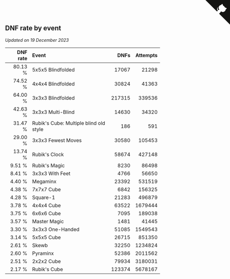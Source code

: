 ## DNF rate by event

*Updated on 19 December 2023*

| DNF rate | Event | DNFs | Attempts |
| ---: | :--- | ---: | ---: |
| 80.13 % | 5x5x5 Blindfolded | 17067 | 21298 |
| 74.52 % | 4x4x4 Blindfolded | 30824 | 41363 |
| 64.00 % | 3x3x3 Blindfolded | 217315 | 339536 |
| 42.63 % | 3x3x3 Multi-Blind | 14630 | 34320 |
| 31.47 % | Rubik's Cube: Multiple blind old style | 186 | 591 |
| 29.00 % | 3x3x3 Fewest Moves | 30580 | 105453 |
| 13.74 % | Rubik's Clock | 58674 | 427148 |
| 9.51 % | Rubik's Magic | 8230 | 86498 |
| 8.41 % | 3x3x3 With Feet | 4766 | 56650 |
| 4.40 % | Megaminx | 23392 | 531519 |
| 4.38 % | 7x7x7 Cube | 6842 | 156325 |
| 4.28 % | Square-1 | 21283 | 496879 |
| 3.78 % | 4x4x4 Cube | 63522 | 1679444 |
| 3.75 % | 6x6x6 Cube | 7095 | 189038 |
| 3.57 % | Master Magic | 1481 | 41445 |
| 3.30 % | 3x3x3 One-Handed | 51085 | 1549543 |
| 3.14 % | 5x5x5 Cube | 26715 | 851350 |
| 2.61 % | Skewb | 32250 | 1234824 |
| 2.60 % | Pyraminx | 52386 | 2011562 |
| 2.51 % | 2x2x2 Cube | 79934 | 3180031 |
| 2.17 % | Rubik's Cube | 123374 | 5678167 |


<a href="https://github.com/jonatanklosko/wca_statistics" class="github-corner" aria-label="View source on Github"><svg width="80" height="80" viewBox="0 0 250 250" style="fill:#151513; color:#fff; position: absolute; top: 0; border: 0; right: 0;" aria-hidden="true"><path d="M0,0 L115,115 L130,115 L142,142 L250,250 L250,0 Z"></path><path d="M128.3,109.0 C113.8,99.7 119.0,89.6 119.0,89.6 C122.0,82.7 120.5,78.6 120.5,78.6 C119.2,72.0 123.4,76.3 123.4,76.3 C127.3,80.9 125.5,87.3 125.5,87.3 C122.9,97.6 130.6,101.9 134.4,103.2" fill="currentColor" style="transform-origin: 130px 106px;" class="octo-arm"></path><path d="M115.0,115.0 C114.9,115.1 118.7,116.5 119.8,115.4 L133.7,101.6 C136.9,99.2 139.9,98.4 142.2,98.6 C133.8,88.0 127.5,74.4 143.8,58.0 C148.5,53.4 154.0,51.2 159.7,51.0 C160.3,49.4 163.2,43.6 171.4,40.1 C171.4,40.1 176.1,42.5 178.8,56.2 C183.1,58.6 187.2,61.8 190.9,65.4 C194.5,69.0 197.7,73.2 200.1,77.6 C213.8,80.2 216.3,84.9 216.3,84.9 C212.7,93.1 206.9,96.0 205.4,96.6 C205.1,102.4 203.0,107.8 198.3,112.5 C181.9,128.9 168.3,122.5 157.7,114.1 C157.9,116.9 156.7,120.9 152.7,124.9 L141.0,136.5 C139.8,137.7 141.6,141.9 141.8,141.8 Z" fill="currentColor" class="octo-body"></path></svg></a><style>.github-corner:hover .octo-arm{animation:octocat-wave 560ms ease-in-out}@keyframes octocat-wave{0%,100%{transform:rotate(0)}20%,60%{transform:rotate(-25deg)}40%,80%{transform:rotate(10deg)}}@media (max-width:500px){.github-corner:hover .octo-arm{animation:none}.github-corner .octo-arm{animation:octocat-wave 560ms ease-in-out}}</style>
